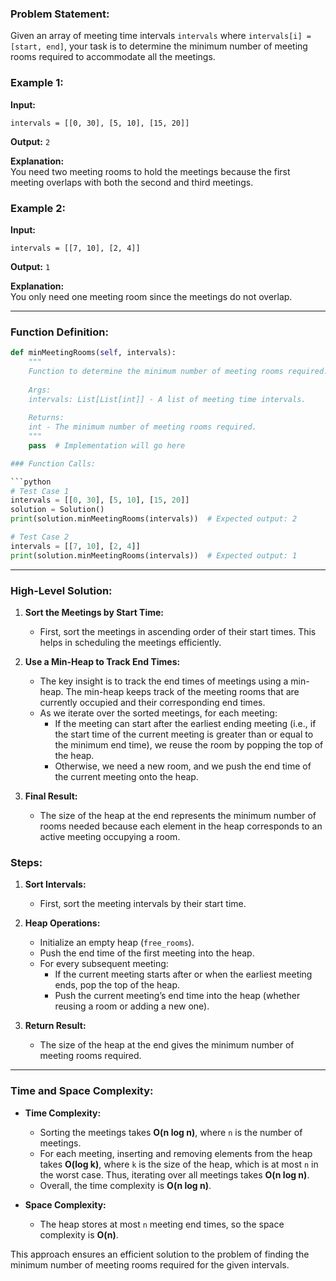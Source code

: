 ### Problem Statement:
Given an array of meeting time intervals `intervals` where `intervals[i] = [start, end]`, your task is to determine the minimum number of meeting rooms required to accommodate all the meetings.

### Example 1:
**Input:**
```
intervals = [[0, 30], [5, 10], [15, 20]]
```
**Output:** `2`

**Explanation:**  
You need two meeting rooms to hold the meetings because the first meeting overlaps with both the second and third meetings.

### Example 2:
**Input:**
```
intervals = [[7, 10], [2, 4]]
```
**Output:** `1`

**Explanation:**  
You only need one meeting room since the meetings do not overlap.

---

### Function Definition:

```python
def minMeetingRooms(self, intervals):
    """
    Function to determine the minimum number of meeting rooms required.
    
    Args:
    intervals: List[List[int]] - A list of meeting time intervals.
    
    Returns:
    int - The minimum number of meeting rooms required.
    """
    pass  # Implementation will go here

### Function Calls:

```python
# Test Case 1
intervals = [[0, 30], [5, 10], [15, 20]]
solution = Solution()
print(solution.minMeetingRooms(intervals))  # Expected output: 2

# Test Case 2
intervals = [[7, 10], [2, 4]]
print(solution.minMeetingRooms(intervals))  # Expected output: 1
```

---

### High-Level Solution:

1. **Sort the Meetings by Start Time:**
   - First, sort the meetings in ascending order of their start times. This helps in scheduling the meetings efficiently.

2. **Use a Min-Heap to Track End Times:**
   - The key insight is to track the end times of meetings using a min-heap. The min-heap keeps track of the meeting rooms that are currently occupied and their corresponding end times.
   - As we iterate over the sorted meetings, for each meeting:
     - If the meeting can start after the earliest ending meeting (i.e., if the start time of the current meeting is greater than or equal to the minimum end time), we reuse the room by popping the top of the heap.
     - Otherwise, we need a new room, and we push the end time of the current meeting onto the heap.

3. **Final Result:**
   - The size of the heap at the end represents the minimum number of rooms needed because each element in the heap corresponds to an active meeting occupying a room.

### Steps:

1. **Sort Intervals:**
   - First, sort the meeting intervals by their start time.

2. **Heap Operations:**
   - Initialize an empty heap (`free_rooms`).
   - Push the end time of the first meeting into the heap.
   - For every subsequent meeting:
     - If the current meeting starts after or when the earliest meeting ends, pop the top of the heap.
     - Push the current meeting’s end time into the heap (whether reusing a room or adding a new one).
   
3. **Return Result:**
   - The size of the heap at the end gives the minimum number of meeting rooms required.

---

### Time and Space Complexity:

- **Time Complexity:**  
  - Sorting the meetings takes **O(n log n)**, where `n` is the number of meetings.
  - For each meeting, inserting and removing elements from the heap takes **O(log k)**, where `k` is the size of the heap, which is at most `n` in the worst case. Thus, iterating over all meetings takes **O(n log n)**.
  - Overall, the time complexity is **O(n log n)**.

- **Space Complexity:**  
  - The heap stores at most `n` meeting end times, so the space complexity is **O(n)**.

This approach ensures an efficient solution to the problem of finding the minimum number of meeting rooms required for the given intervals.
